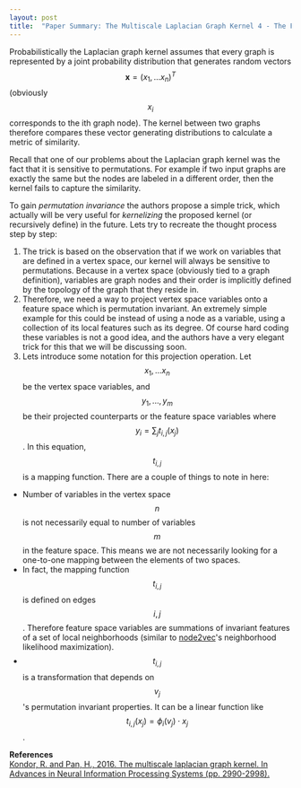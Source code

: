 ```yaml
---
layout: post
title:  "Paper Summary: The Multiscale Laplacian Graph Kernel 4 - The Feature Space Laplacian Graph Kernel"
---
```

Probabilistically the Laplacian graph kernel assumes that every graph is represented by a joint probability distribution that generates random vectors $$\mathbf{x} = (x_1,...x_n)^T$$ (obviously $$x_i$$ corresponds to the ith graph node). The kernel between two graphs therefore compares these vector generating distributions to calculate a metric of similarity.

Recall that one of our problems about the Laplacian graph kernel was the fact that it is sensitive to permutations. For example if two input graphs are exactly the same but the nodes are labeled in a different order, then the kernel fails to capture the similarity.

To gain *permutation invariance* the authors propose a simple trick, which actually will be very useful for *kernelizing* the proposed kernel (or recursively define) in the future. Lets try to recreate the thought process step by step:
1. The trick is based on the observation that if we work on variables that are defined in a vertex space, our kernel will always be sensitive to permutations. Because in a vertex space (obviously tied to a graph definition), variables are graph nodes and their order is implicitly defined by the topology of the graph that they reside in.
2. Therefore, we need a way to project vertex space variables onto a feature space which is permutation invariant. An extremely simple example for this could be instead of using a node as a variable, using a collection of its local features such as its degree. Of course hard coding these variables is not a good idea, and the authors have a very elegant trick for this that we will be discussing soon.
3. Lets introduce some notation for this projection operation. Let $$x_1,...x_n$$ be the vertex space variables, and $$y_1,...,y_m$$ be their projected counterparts or the feature space variables where $$y_i = \sum_j t_{i,j}(x_j)$$. In this equation, $$t_{i,j}$$ is a mapping function. There are a couple of things to note in here:
  - Number of variables in the vertex space $$n$$ is not necessarily equal to number of variables $$m$$ in the feature space. This means we are not necessarily looking for a one-to-one mapping between the elements of two spaces.
  - In fact, the mapping function $$t_{i,j}$$ is defined on edges $$i,j$$. Therefore feature space variables are summations of invariant features of a set of local neighborhoods (similar to [node2vec](https://cs.stanford.edu/~jure/pubs/node2vec-kdd16.pdf)'s neighborhood likelihood maximization).
  - $$t_{i,j}$$ is a transformation that depends on $$v_j$$'s permutation invariant properties. It can be a linear function like $$t_{i,j}(x_j) = \phi_i (v_j)\cdot x_j$$.





**References**  
[Kondor, R. and Pan, H., 2016. The multiscale laplacian graph kernel. In Advances in Neural Information Processing Systems (pp. 2990-2998).](https://papers.nips.cc/paper/6135-the-multiscale-laplacian-graph-kernel.pdf)
